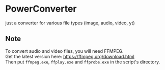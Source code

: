 # PowerConverter
just a converter for various file types (image, audio, video, yt)

## Note
To convert audio and video files, you will need FFMPEG.\
Get the latest version here: https://ffmpeg.org/download.html \
Then put `ffmpeg.exe`, `ffplay.exe` and `ffprobe.exe` in the script's directory. 
